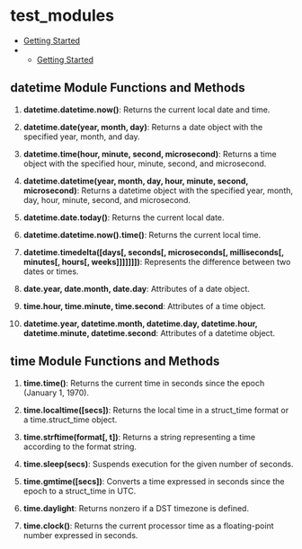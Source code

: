 # test_modules
- [Getting Started](#getting-started)
- - [Getting Started](#getting-started)

## datetime Module Functions and Methods

1. **datetime.datetime.now()**: Returns the current local date and time.

2. **datetime.date(year, month, day)**: Returns a date object with the specified year, month, and day.

3. **datetime.time(hour, minute, second, microsecond)**: Returns a time object with the specified hour, minute, second, and microsecond.

4. **datetime.datetime(year, month, day, hour, minute, second, microsecond)**: Returns a datetime object with the specified year, month, day, hour, minute, second, and microsecond.

5. **datetime.date.today()**: Returns the current local date.

6. **datetime.datetime.now().time()**: Returns the current local time.

7. **datetime.timedelta([days[, seconds[, microseconds[, milliseconds[, minutes[, hours[, weeks]]]]]]])**: Represents the difference between two dates or times.

8. **date.year, date.month, date.day**: Attributes of a date object.

9. **time.hour, time.minute, time.second**: Attributes of a time object.

10. **datetime.year, datetime.month, datetime.day, datetime.hour, datetime.minute, datetime.second**: Attributes of a datetime object.

## time Module Functions and Methods

1. **time.time()**: Returns the current time in seconds since the epoch (January 1, 1970).

2. **time.localtime([secs])**: Returns the local time in a struct_time format or a time.struct_time object.

3. **time.strftime(format[, t])**: Returns a string representing a time according to the format string.

4. **time.sleep(secs)**: Suspends execution for the given number of seconds.

5. **time.gmtime([secs])**: Converts a time expressed in seconds since the epoch to a struct_time in UTC.

6. **time.daylight**: Returns nonzero if a DST timezone is defined.

7. **time.clock()**: Returns the current processor time as a floating-point number expressed in seconds.

